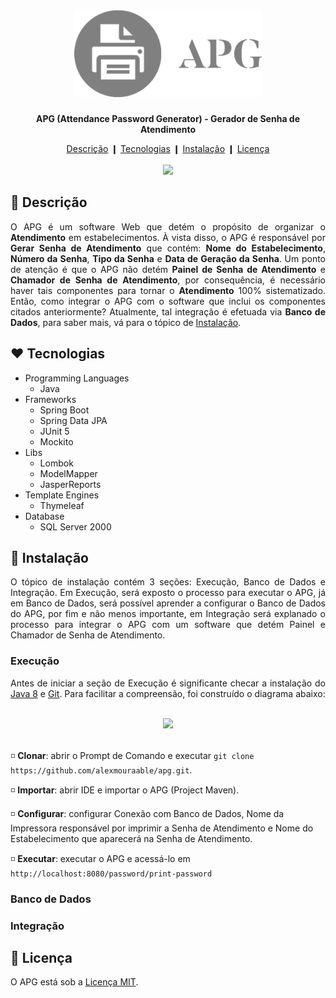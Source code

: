 <h1 align="center">
  <img src="./src/main/resources/static/img/logo.png" />
</h1>

<p align="center">
  <b>
    APG (Attendance Password Generator) - Gerador de Senha de Atendimento
  </b>
</p>

<div align="center">
  <a href="#description">Descrição</a> ❙
  <a href="#technologies">Tecnologias</a> ❙
  <a href="#installation">Instalação</a> ❙
  <a href="#license">Licença</a>
</div>

<br />

<div align="center">
  <img src="https://user-images.githubusercontent.com/38754458/108899330-108d4e00-75f7-11eb-9bdd-5c3ab716d9f7.png" />
</div>

<h2>
  <a name="description">
    &#128195; Descrição
  </a>
</h2>

<p align="justify">
O APG é um software Web que detém o propósito de organizar o <b>Atendimento</b> em estabelecimentos. À vista disso, o APG é responsável por <b>Gerar Senha de Atendimento</b> que contém: <b>Nome do Estabelecimento</b>, <b>Número da Senha</b>, <b>Tipo da Senha</b> e <b>Data de Geração da Senha</b>. Um ponto de atenção é que o APG não detém <b>Painel de Senha de Atendimento</b> e <b>Chamador de Senha de Atendimento</b>, por consequência, é necessário haver tais componentes para tornar o <b>Atendimento</b> 100% sistematizado. Então, como integrar o APG com o software que inclui os componentes citados anteriormente? Atualmente, tal integração é efetuada via <b>Banco de Dados</b>, para saber mais, vá para o tópico de <a href="#installation">Instalação</a>.
</p>

<h2>
  <a name="technologies">
    &#10084; Tecnologias
  </a>
</h2>

- Programming Languages
  - Java 
- Frameworks
  - Spring Boot
  - Spring Data JPA
  - JUnit 5
  - Mockito
- Libs
  - Lombok
  - ModelMapper 
  - JasperReports
- Template Engines
  - Thymeleaf
- Database
  - SQL Server 2000  
  
<h2>
  <a name="installation">
    &#128640; Instalação
  </a>
</h2>

<p align="justify">
O tópico de instalação contém 3 seções: Execução, Banco de Dados e Integração. Em Execução, será exposto o processo para executar o APG, já em Banco de Dados, será possível aprender a configurar o Banco de Dados do APG, por fim e não menos importante, em Integração será explanado o processo para integrar o APG com um software que detém Painel e Chamador de Senha de Atendimento.
</p>

<h3>
  Execução
</h3>

<p align="justify">
Antes de iniciar a seção de Execução é significante checar a instalação do <a href="https://openjdk.java.net/projects/jdk8">Java 8</a> e <a href="https://git-scm.com/">Git</a>. Para facilitar a compreensão, foi construído o diagrama abaixo:
</p>

<br />

<div align="center">
  <img src="https://user-images.githubusercontent.com/38754458/109642642-00fb9100-7b32-11eb-8b4b-15b9de790066.png" />
</div>

<br />

◽ **Clonar**: abrir o Prompt de Comando e executar `git clone https://github.com/alexmouraable/apg.git`.

◽ **Importar**: abrir IDE e importar o APG (Project Maven).

◽ **Configurar**: configurar Conexão com Banco de Dados, Nome da Impressora responsável por imprimir a Senha de Atendimento e Nome do Estabelecimento que aparecerá na Senha de Atendimento.

◽ **Executar**: executar o APG e acessá-lo em `http://localhost:8080/password/print-password`

<h3>
  Banco de Dados
</h3>

<h3>
  Integração
</h3>


<h2>
  <a name="license">
    &#128216; Licença
  </a>
</h2>

O APG está sob a [Licença MIT](LICENSE).
